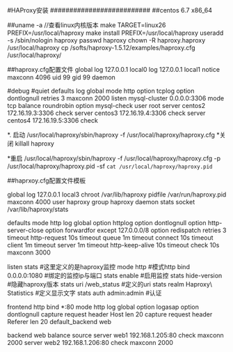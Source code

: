 #HAProxy安装
##########################
##centos 6.7 x86_64


##uname -a //查看linux内核版本
make TARGET=linux26 PREFIX=/usr/local/haproxy
make install PREFIX=/usr/local/haproxy
useradd -s /sbin/nologin haproxy
passwd haproxy
chown -R haproxy.haproxy /usr/local/haproxy
cp /softs/haproxy-1.5.12/examples/haproxy.cfg  /usr/local/haproxy/

##haproxy.cfg配置文件
global
log 127.0.0.1 local0
log 127.0.0.1 local1 notice
maxconn 4096
uid 99
gid 99
daemon

#debug
#quiet
defaults
log global
mode http
option tcplog
option dontlognull
retries 3
maxconn 2000
listen mysql-cluster 0.0.0.0:3306
mode tcp
balance roundrobin
option mysql-check user root
server centos2 172.16.19.3:3306 check
server centos3 172.16.19.4:3306 check
server centos4 172.16.19.5:3306 check


*. 启动
/usr/local/haproxy/sbin/haproxy -f /usr/local/haproxy/haproxy.cfg
*关闭
killall haproxy

*重启
/usr/local/haproxy/sbin/haproxy -f /usr/local/haproxy/haproxy.cfg -p /usr/local/haproxy/haproxy.pid -sf `cat /usr/local/haproxy/haproxy.pid`




##haprxoy.cfg配置文件模板


global
    log         127.0.0.1 local3
    chroot      /var/lib/haproxy
    pidfile     /var/run/haproxy.pid
    maxconn     4000
    user        haproxy
    group       haproxy
    daemon
    stats socket /var/lib/haproxy/stats

defaults
    mode                    http
    log                     global
    option                  httplog
    option                  dontlognull
    option http-server-close
    option forwardfor       except 127.0.0.0/8
    option                  redispatch
    retries                 3
    timeout http-request    10s
    timeout queue           1m
    timeout connect         10s
    timeout client          1m
    timeout server          1m
    timeout http-keep-alive 10s
    timeout check           10s
    maxconn                 3000

listen stats                 #这里定义的是haproxy监控
    mode http                 #模式http
    bind 0.0.0.0:1080         #绑定的监控ip与端口
    stats enable              #启用监控
    stats hide-version        #隐藏haproxy版本
    stats uri     /web_status #定义的uri
    stats realm   Haproxy\ Statistics #定义显示文字
    stats auth    admin:admin #认证

frontend http
    bind *:80
    mode http
    log global
    option logasap
    option dontlognull
    capture request header Host len 20
    capture request header Referer len 20
    default_backend web

backend web
    balance source
    server web1 192.168.1.205:80 check maxconn 2000
    server web2 192.168.1.206:80 check maxconn 2000














